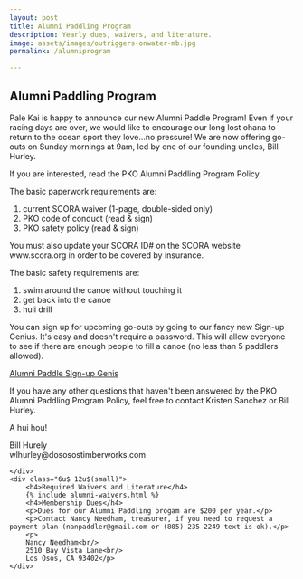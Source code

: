```yaml
---
layout: post
title: Alumni Paddling Program
description: Yearly dues, waivers, and literature.
image: assets/images/outriggers-onwater-mb.jpg
permalink: /alumniprogram

---
```

<h2>Alumni Paddling Program</h2>

<div class="row">
	<div class="6u 12u$(small)">
		<p> Pale Kai is happy to announce our new Alumni Paddle Program! Even if your racing days are over, we would like to encourage our long lost ohana to return to the ocean sport they love...no pressure! We are now offering go-outs on Sunday mornings at 9am, led by one of our founding uncles, Bill Hurley. </p>
		<p>
		If you are interested, read the PKO Alumni Paddling Program Policy.</p>
<p>
The basic paperwork requirements are:
	</p>
	<ol>
		<li>current SCORA waiver (1-page, double-sided only)</li>
		<li>PKO code of conduct (read & sign)</li>
		<li>PKO safety policy (read & sign)</li>
	</ol>
	<p>
You must also update your SCORA ID# on the SCORA website www.scora.org in order to be covered by insurance.
	</p>
	<P>
The basic safety requirements are:
	</P>
<ol>
	<li>swim around the canoe without touching it</li>
	<li>get back into the canoe</li>
	<li>huli drill</li>
	</ol>
	<p>
You can sign up for upcoming go-outs by going to our fancy new Sign-up Genius. It's easy and doesn't require a password. This will allow everyone to see if there are enough people to fill a canoe (no less than 5 paddlers allowed). 
	</p>
	<p>
	<a href="http://www.SignUpGenius.com/go/409044BAFA82CA2F85-20172" class="button">Alumni Paddle Sign-up Genis</a>
	</p>
	<p>
If you have any other questions that haven't been answered by the PKO Alumni Paddling Program Policy, feel free to contact Kristen Sanchez or Bill Hurley. 

A hui hou!
</p>
		<p>
		Bill Hurely<br/>
		wlhurley@dososostimberworks.com</p>
		
	</div>
	<div class="6u$ 12u$(small)">
		<h4>Required Waivers and Literature</h4>
    	{% include alumni-waivers.html %}
    	<h4>Membership Dues</h4>
		<p>Dues for our Alumni Paddling progam are $200 per year.</p>
		<p>Contact Nancy Needham, treasurer, if you need to request a payment plan (nanpaddler@gmail.com or (805) 235-2249 text is ok).</p>
		<p>
		Nancy Needham<br/>
		2510 Bay Vista Lane<br/>
		Los Osos, CA 93402</p>
	</div>
</div>
